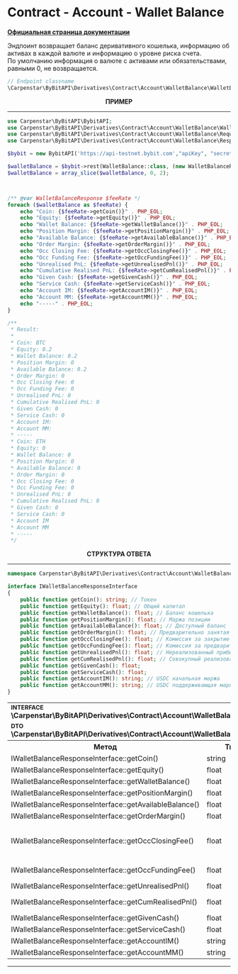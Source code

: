 # Contract - Account - Wallet Balance
<b>[Официальная страница документации](https://bybit-exchange.github.io/docs/derivatives/contract/wallet)</b>
<p>Эндпоинт возвращает баланс деривативного кошелька, информацию об активах в каждой валюте и информацию о уровне риска счета. <br />
По умолчанию информация о валюте с активами или обязательствами, равными 0, не возвращается.</p>

```php
// Endpoint classname
\Carpenstar\ByBitAPI\Derivatives\Contract\Account\WalletBalance\WalletBalance::class 
```

<p align="center" width="100%"><b>ПРИМЕР</b></p>

---

```php
use Carpenstar\ByBitAPI\BybitAPI;
use Carpenstar\ByBitAPI\Derivatives\Contract\Account\WalletBalance\WalletBalance;
use Carpenstar\ByBitAPI\Derivatives\Contract\Account\WalletBalance\Request\WalletBalanceRequest;
use Carpenstar\ByBitAPI\Derivatives\Contract\Account\WalletBalance\Response\WalletBalanceResponse;

$bybit = new BybitAPI('https://api-testnet.bybit.com',"apiKey", "secret");

$walletBalance = $bybit->rest(WalletBalance::class, (new WalletBalanceRequest()))->getBody()->all();
$walletBalance = array_slice($walletBalance, 0, 2);



/** @var WalletBalanceResponse $feeRate */
foreach ($walletBalance as $feeRate) {
    echo "Coin: {$feeRate->getCoin()}" . PHP_EOL;
    echo "Equity: {$feeRate->getEquity()}" . PHP_EOL;
    echo "Wallet Balance: {$feeRate->getWalletBalance()}" . PHP_EOL;
    echo "Position Margin: {$feeRate->getPositionMargin()}" . PHP_EOL;
    echo "Available Balance: {$feeRate->getAvailableBalance()}" . PHP_EOL;
    echo "Order Margin: {$feeRate->getOrderMargin()}" . PHP_EOL;
    echo "Occ Closing Fee: {$feeRate->getOccClosingFee()}" . PHP_EOL;
    echo "Occ Funding Fee: {$feeRate->getOccFundingFee()}" . PHP_EOL;
    echo "Unrealised PnL: {$feeRate->getUnrealisedPnl()}" . PHP_EOL;
    echo "Cumulative Realised PnL: {$feeRate->getCumRealisedPnl()}" . PHP_EOL;
    echo "Given Cash: {$feeRate->getGivenCash()}" . PHP_EOL;
    echo "Service Cash: {$feeRate->getServiceCash()}" . PHP_EOL;
    echo "Account IM: {$feeRate->getAccountIM()}" . PHP_EOL;
    echo "Account MM: {$feeRate->getAccountMM()}" . PHP_EOL;
    echo "-----" . PHP_EOL;
}

/**
 * Result:
 * 
 * Coin: BTC
 * Equity: 0.2
 * Wallet Balance: 0.2
 * Position Margin: 0
 * Available Balance: 0.2
 * Order Margin: 0
 * Occ Closing Fee: 0
 * Occ Funding Fee: 0
 * Unrealised PnL: 0
 * Cumulative Realised PnL: 0
 * Given Cash: 0
 * Service Cash: 0
 * Account IM:
 * Account MM:
 * -----
 * Coin: ETH
 * Equity: 0
 * Wallet Balance: 0
 * Position Margin: 0
 * Available Balance: 0
 * Order Margin: 0
 * Occ Closing Fee: 0
 * Occ Funding Fee: 0
 * Unrealised PnL: 0
 * Cumulative Realised PnL: 0
 * Given Cash: 0
 * Service Cash: 0
 * Account IM
 * Account MM
 * -----
 */
```
<p align="center" width="100%"><b>СТРУКТУРА ОТВЕТА</b></p>

---

```php
namespace Carpenstar\ByBitAPI\Derivatives\Contract\Account\WalletBalance\Interfaces\IWalletBalanceResponseInterface;

interface IWalletBalanceResponseInterface
{
    public function getCoin(): string; // Токен
    public function getEquity(): float; // Общий капитал
    public function getWalletBalance(): float; // Баланс кошелька
    public function getPositionMargin(): float; // Маржа позиции
    public function getAvailableBalance(): float; // Доступный баланс
    public function getOrderMargin(): float; // Предварительно занятая маржа
    public function getOccClosingFee(): float; // Комиссия за закрытие позиции.
    public function getOccFundingFee(): float; // Комиссия за предварительное финансирование
    public function getUnrealisedPnl(): float; // Нереализованный прибыль и убыток
    public function getCumRealisedPnl(): float; // Совокупный реализованный PnL (за все время)
    public function getGivenCash(): float;
    public function getServiceCash(): float;
    public function getAccountIM(): string; // USDC начальная маржа
    public function getAccountMM(): string; // USDC поддерживающая маржа
}
```
<table style="width: 100%">
  <tr>
    <td colspan="3">
        <sup><b>INTERFACE</b></sup> <br />
        <b>\Carpenstar\ByBitAPI\Derivatives\Contract\Account\WalletBalance\Interfaces\IWalletBalanceResponseInterface::class</b>
    </td>
  </tr>
  <tr>
    <td colspan="3">
        <sup><b>DTO</b></sup> <br />
        <b>\Carpenstar\ByBitAPI\Derivatives\Contract\Account\WalletBalance\Response\WalletBalanceResponse::class</b>
    </td>
  </tr>
  <tr>
    <th style="width: 20%; text-align: center">Метод</th>
    <th style="width: 20%; text-align: center">Тип</th>
    <th style="width: 60%; text-align: center">Описание</th>
  </tr>
  <tr>
    <td>IWalletBalanceResponseInterface::getCoin()</td>
    <td>string</td>
    <td>Токен</td>
  </tr>
  <tr>
    <td>IWalletBalanceResponseInterface::getEquity()</td>
    <td>float</td>
    <td> Общий капитал</td>
  </tr>
  <tr>
    <td>IWalletBalanceResponseInterface::getWalletBalance()</td>
    <td>float</td>
    <td>Баланс кошелька</td>
  </tr>
  <tr>
    <td>IWalletBalanceResponseInterface::getPositionMargin()</td>
    <td>float</td>
    <td>Маржа позиции</td>
  </tr>
  <tr>
    <td>IWalletBalanceResponseInterface::getAvailableBalance()</td>
    <td>float</td>
    <td>Доступный баланс</td>
  </tr>
  <tr>
    <td>IWalletBalanceResponseInterface::getOrderMargin()</td>
    <td>float</td>
    <td>Предварительно занятая маржа</td>
  </tr>
  <tr>
    <td>IWalletBalanceResponseInterface::getOccClosingFee()</td>
    <td>float</td>
    <td>
        Комиссия за закрытие позиции. <br />
        Формула: комиссия за открытие + ожидаемая максимальная комиссия за закрытие.
    </td>
  </tr>
  <tr>
    <td>IWalletBalanceResponseInterface::getOccFundingFee()</td>
    <td>float</td>
    <td>
      Комиссия за предварительное финансирование
    </td>
  </tr>
  <tr>
    <td>IWalletBalanceResponseInterface::getUnrealisedPnl()</td>
    <td>float</td>
    <td>
      Нереализованный прибыль и убыток
    </td>
  </tr>
  <tr>
    <td>IWalletBalanceResponseInterface::getCumRealisedPnl()</td>
    <td>float</td>
    <td>
      Совокупный реализованный PnL (за все время)
    </td>
  </tr>
  <tr>
    <td>IWalletBalanceResponseInterface::getGivenCash()</td>
    <td>float</td>
    <td>
      -
    </td>
  </tr>
  <tr>
    <td>IWalletBalanceResponseInterface::getServiceCash()</td>
    <td>float</td>
    <td>
      -
    </td>
  </tr>
  <tr>
    <td>IWalletBalanceResponseInterface::getAccountIM()</td>
    <td>string</td>
    <td>
      USDC начальная маржа
    </td>
  </tr>
  <tr>
    <td>IWalletBalanceResponseInterface::getAccountMM()</td>
    <td>string</td>
    <td>
      USDC поддерживающая маржа
    </td>
  </tr>
</table>

---